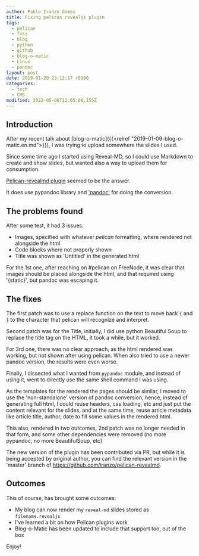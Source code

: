 ```yaml
---
author: Pablo Iranzo Gómez
title: Fixing pelican revealjs plugin
tags:
  - pelican
  - foss
  - blog
  - python
  - github
  - blog-o-matic
  - Linux
  - pandoc
layout: post
date: 2019-01-20 23:12:17 +0100
categories:
  - tech
  - CMS
modified: 2022-05-06T22:05:08.155Z
---
```


## Introduction

After my recent talk about [blog-o-matic]({{<relref "2019-01-09-blog-o-matic.en.md">}}), I was trying to upload somewhere the slides I used.

Since some time ago I started using Reveal-MD, so I could use Markdown to create and show slides, but wanted also a way to upload them for consumption.

[Pelican-revealmd plugin](https://github.com/brookskindle/pelican-revealmd/) seemed to be the answer.

It does use pypandoc library and ['pandoc'](https://pandoc.org) for doing the conversion.

## The problems found

After some test, it had 3 issues:

- Images, specified with whatever _pelican_ formatting, where rendered not alongside the html
- Code blocks where not properly shown
- Title was shown as 'Untitled' in the generated html

For the 1st one, after reaching on #pelican on FreeNode, it was clear that images should be placed alongside the html, and that required using '{static}', but pandoc was escaping it.

## The fixes

The first patch was to use a replace function on the text to move back `{` and `}` to the character that pelican will recognize and interpret.

Second patch was for the Title, initially, I did use python Beautiful Soup to replace the title tag on the HTML, it took a while, but it worked.

For 3rd one, there was no clear approach, as the html rendered was working, but not shown after using pelican. When also tried to use a newer pandoc version, the results were even worse.

Finally, I dissected what I wanted from `pypandoc` module, and instead of using it, went to directly use the same shell command I was using.

As the templates for the rendered the pages should be similar, I moved to use the 'non-standalone' version of pandoc conversion, hence, instead of generating full html, I could reuse headers, css loading, etc and just put the content
relevant for the slides, and at the same time, reuse article metadata like article.title, author, date to fill some values in the rendered html.

This also, rendered in two outcomes, 2nd patch was no longer needed in that form, and some other dependencies were removed (no more pypandoc, no more BeautifulSoup, etc)

The new version of the plugin has been contributed via PR, but while it is being accepted by original author, you can find the relevant version in the 'master' branch of <https://github.com/iranzo/pelican-revealmd>.

## Outcomes

This of course, has brought some outcomes:

- My blog can now render my `reveal-md` slides stored as `filename.revealjs`
- I've learned a bit on how Pelican plugins work
- Blog-o-Matic has been updated to include that support too, out of the box

Enjoy!
